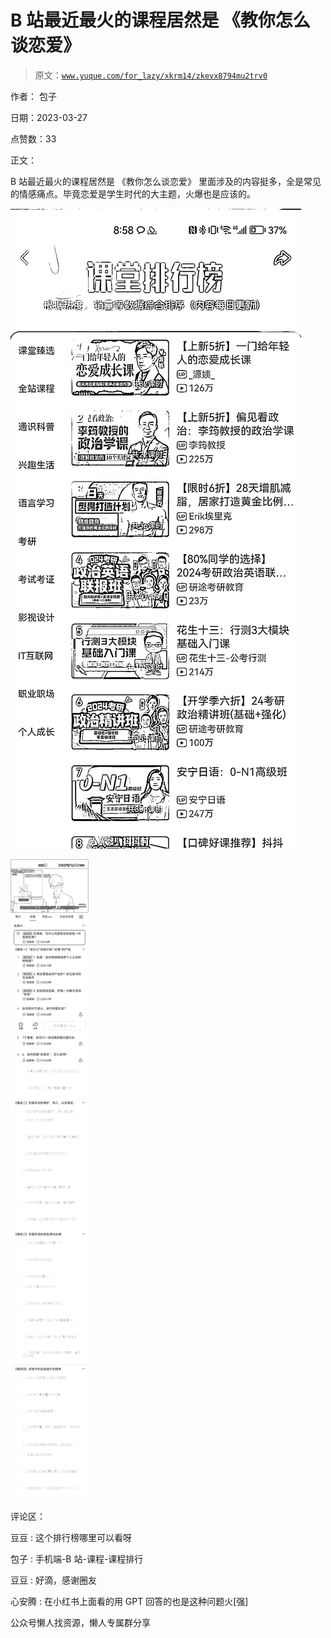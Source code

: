 # B 站最近最火的课程居然是 《教你怎么谈恋爱》

> 原文：[`www.yuque.com/for_lazy/xkrm14/zkevx8794mu2trv0`](https://www.yuque.com/for_lazy/xkrm14/zkevx8794mu2trv0)



作者： 包子



日期：2023-03-27



点赞数：33



正文：



B 站最近最火的课程居然是 《教你怎么谈恋爱》 里面涉及的内容挺多，全是常见的情感痛点。毕竟恋爱是学生时代的大主题，火爆也是应该的。



![](img/f3a241f9f68853d9e41a00699f873c9b.png)  

![](img/16669da3d6783bc4aabfab356d0a65c2.png)  

评论区：



豆豆 : 这个排行榜哪里可以看呀



包子 : 手机端-B 站-课程-课程排行



豆豆 : 好滴，感谢圈友



心安腾 : 在小红书上面看的用 GPT 回答的也是这种问题火[强]



公众号懒人找资源，懒人专属群分享

</ne-p></ne-p>